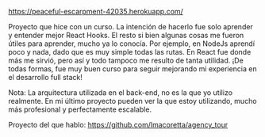 https://peaceful-escarpment-42035.herokuapp.com/

Proyecto que hice con un curso. La intención de hacerlo fue solo aprender y entender mejor React Hooks. El resto si bien algunas cosas me fueron útiles para aprender, mucho ya lo conocía. Por ejemplo, en NodeJs aprendí poco y nada, dado que es muy simple todas las rutas.
En React fue donde más me sirvió, pero así y todo tampoco me resulto de tanta utilidad.
¡De todas formas, fue muy buen curso para seguir mejorando mi experiencia en el desarrollo full stack!

Nota: La arquitectura utilizada en el back-end, no es la que yo utilizo realmente. En mi último proyecto pueden ver la que estoy utilizando, mucho más profesional y perfectamente escalable.

Proyecto del que hablo: https://github.com/lmacoretta/agency_tour
